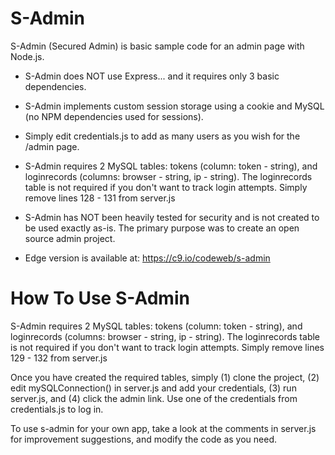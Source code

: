 S-Admin
===================

S-Admin (Secured Admin) is basic sample code for an admin page with Node.js.

* S-Admin does NOT use Express... and it requires only 3 basic dependencies.

* S-Admin implements custom session storage using a cookie and MySQL (no NPM dependencies used for sessions).

* Simply edit credentials.js to add as many users as you wish for the /admin page.

* S-Admin requires 2 MySQL tables: tokens (column: token - string), and loginrecords (columns: browser - string, ip - string). The loginrecords table is not required if you don't want to track login attempts. Simply remove lines 128 - 131 from server.js

* S-Admin has NOT been heavily tested for security and is not created to be used exactly as-is. The primary purpose was to create an open source admin project.
 
* Edge version is available at: https://c9.io/codeweb/s-admin


How To Use S-Admin
===================

S-Admin requires 2 MySQL tables: tokens (column: token - string), and loginrecords (columns: browser - string, ip - string). The loginrecords table is not required if you don't want to track login attempts. Simply remove lines 129 - 132 from server.js

Once you have created the required tables, simply (1) clone the project, (2) edit mySQLConnection() in server.js and add your credentials, (3) run server.js, and (4) click the admin link. Use one of the credentials from credentials.js to log in.

To use s-admin for your own app, take a look at the comments in server.js for improvement suggestions, and modify the code as you need.